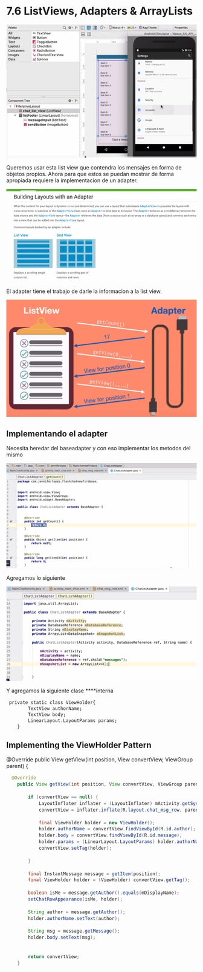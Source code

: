 # 7.6 ListViews, Adapters & ArrayLists

![](../../.gitbook/assets/imagen%20%28876%29.png)

Queremos usar esta list view que contendra los mensajes en forma de objetos propios. Ahora para que estos se puedan mostrar de forma apropiada requiere la implementacion de un adapter.

![](../../.gitbook/assets/imagen%20%28860%29.png)

El adapter tiene el trabajo de darle la informacion a la list view.

![](../../.gitbook/assets/imagen%20%28867%29.png)

## Implementando el adapter

Necesita heredar del baseadapter y con eso implementar los metodos del mismo

![](../../.gitbook/assets/imagen%20%28903%29.png)

Agregamos lo siguiente

![](../../.gitbook/assets/imagen%20%28902%29.png)

Y agregamos la siguiente clase ****interna

```text
 private static class ViewHolder{
        TextView authorName;
        TextView body;
        LinearLayout.LayoutParams params;
    }
```

## Implementing the ViewHolder Pattern



@Override public View getView\(int position, View convertView, ViewGroup parent\) {

```java
  @Override
    public View getView(int position, View convertView, ViewGroup parent) {

        if (convertView == null) {
            LayoutInflater inflater = (LayoutInflater) mActivity.getSystemService(Context.LAYOUT_INFLATER_SERVICE);
            convertView = inflater.inflate(R.layout.chat_msg_row, parent, false);

            final ViewHolder holder = new ViewHolder();
            holder.authorName = convertView.findViewById(R.id.author);
            holder.body = convertView.findViewById(R.id.message);
            holder.params = (LinearLayout.LayoutParams) holder.authorName.getLayoutParams();
            convertView.setTag(holder);

        }

        final InstantMessage message = getItem(position);
        final ViewHolder holder = (ViewHolder) convertView.getTag();

        boolean isMe = message.getAuthor().equals(mDisplayName);
        setChatRowAppearance(isMe, holder);

        String author = message.getAuthor();
        holder.authorName.setText(author);

        String msg = message.getMessage();
        holder.body.setText(msg);


        return convertView;
    }
```



